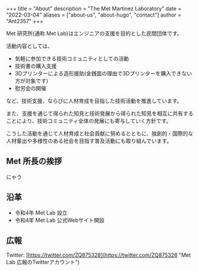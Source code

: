 +++
title = "About"
description = "The Met Martinez Laboratory"
date = "2022-03-04"
aliases = ["about-us", "about-hugo", "contact"]
author = "Ant2357"
+++

Met 研究所(通称 Met Lab)はエンジニアの支援を目的とした民間団体です。

活動内容としては、

* 気軽に参加できる技術コミュニティとしての活動
* 技術書の購入支援
* 3Dプリンターによる造形援助(金銭面の理由で3Dプリンターを購入できない方が対象です)
* 慰労会の開催

など、技術支援、ならびに人材育成を目指した技術活動を推進しています。

また、支援を通じて得られた知見と技術発展から得られた知見を相互に共有することにより、技術コミュニティ全体の発展にも寄与していく方針です。

こうした活動を通じて人材育成と社会貢献に努めるとともに、独創的・国際的な人材輩出や多様性のある社会を目指す普及活動にも取り組んでいます。

## Met 所長の挨拶
にゃう

## 沿革
* 令和4年 Met Lab 設立
* 令和4年 Met Lab 公式Webサイト開設

## 広報
Twitter: [https://twitter.com/ZQ875328](https://twitter.com/ZQ875328 "Met Lab 広報のTwitterアカウント")